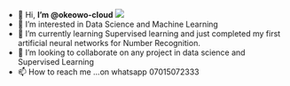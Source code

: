 - 👋 Hi, **I’m @okeowo-cloud** 
<a href="https://twitter.com/okeowotee" ><img src="https://img.shields.io/twitter/follow/okeowotee.svg?style=social" /> </a><br>
- 👀 I’m interested in Data Science and Machine Learning 
- 🌱 I’m currently learning Supervised learning and just completed my first artificial neural networks for Number Recognition.
- 💞️ I’m looking to collaborate on any project in data science and Supervised Learning
- 📫 How to reach me ...on whatsapp 07015072333

<!---
okeowo-cloud/okeowo-cloud is a ✨ special ✨ repository because its `README.md` (this file) appears on your GitHub profile.
You can click the Preview link to take a look at your changes.
--->

